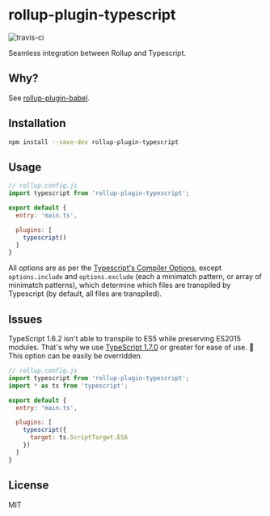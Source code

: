 # rollup-plugin-typescript
![travis-ci](https://travis-ci.org/rollup/rollup-plugin-typescript.svg?branch=master)

Seamless integration between Rollup and Typescript.

## Why?
See [rollup-plugin-babel](https://github.com/rollup/rollup-plugin-babel).

## Installation

```bash
npm install --save-dev rollup-plugin-typescript
```

## Usage

```js
// rollup.config.js
import typescript from 'rollup-plugin-typescript';

export default {
  entry: 'main.ts',

  plugins: [
    typescript()
  ]
}
```

All options are as per the [Typescript's Compiler Options](https://github.com/Microsoft/TypeScript/wiki/Compiler-Options), except `options.include` and `options.exclude` (each a minimatch pattern, or array of minimatch patterns), which determine which files are transpiled by Typescript (by default, all files are transpiled).

## Issues

TypeScript 1.6.2 isn't able to transpile to ES5 while preserving ES2015 modules. That's why we use  [TypeScript 1.7.0](https://github.com/Microsoft/TypeScript/wiki/Roadmap#17) or greater for ease of use. :rocket: This option can be easily be overridden.

```js
// rollup.config.js
import typescript from 'rollup-plugin-typescript';
import * as ts from 'typescript';

export default {
  entry: 'main.ts',

  plugins: [
    typescript({
      target: ts.ScriptTarget.ES6
    })
  ]
}
```

## License

MIT
